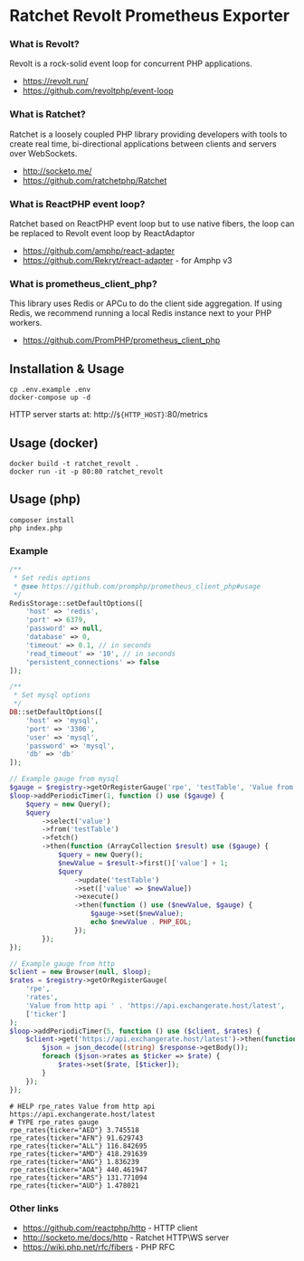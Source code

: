 # Ratchet Revolt Prometheus Exporter

### What is Revolt?

Revolt is a rock-solid event loop for concurrent PHP applications.

-   https://revolt.run/
-   https://github.com/revoltphp/event-loop

### What is Ratchet?

Ratchet is a loosely coupled PHP library providing developers with tools to create real time, bi-directional applications between clients and servers over WebSockets.

-   http://socketo.me/
-   https://github.com/ratchetphp/Ratchet

### What is ReactPHP event loop?

Ratchet based on ReactPHP event loop but to use native fibers, the loop can be replaced to Revolt event loop by ReactAdaptor

-   https://github.com/amphp/react-adapter
-   https://github.com/Rekryt/react-adapter - for Amphp v3

### What is prometheus_client_php?

This library uses Redis or APCu to do the client side aggregation. If using Redis, we recommend running a local Redis instance next to your PHP workers.

-   https://github.com/PromPHP/prometheus_client_php

## Installation & Usage
```shell
cp .env.example .env
docker-compose up -d
```

HTTP server starts at: http://`${HTTP_HOST}`:80/metrics

## Usage (docker)

```shell
docker build -t ratchet_revolt .
docker run -it -p 80:80 ratchet_revolt
```

## Usage (php)

```
composer install
php index.php
```

### Example
```php
/**
 * Set redis options
 * @see https://github.com/promphp/prometheus_client_php#usage
 */
RedisStorage::setDefaultOptions([
    'host' => 'redis',
    'port' => 6379,
    'password' => null,
    'database' => 0,
    'timeout' => 0.1, // in seconds
    'read_timeout' => '10', // in seconds
    'persistent_connections' => false
]);

/**
 * Set mysql options
 */
DB::setDefaultOptions([
    'host' => 'mysql',
    'port' => '3306',
    'user' => 'mysql',
    'password' => 'mysql',
    'db' => 'db'
]);
```

```php
// Example gauge from mysql
$gauge = $registry->getOrRegisterGauge('rpe', 'testTable', 'Value from mysql');
$loop->addPeriodicTimer(1, function () use ($gauge) {
    $query = new Query();
    $query
        ->select('value')
        ->from('testTable')
        ->fetch()
        ->then(function (ArrayCollection $result) use ($gauge) {
            $query = new Query();
            $newValue = $result->first()['value'] + 1;
            $query
                ->update('testTable')
                ->set(['value' => $newValue])
                ->execute()
                ->then(function () use ($newValue, $gauge) {
                    $gauge->set($newValue);
                    echo $newValue . PHP_EOL;
                });
        });
});

// Example gauge from http
$client = new Browser(null, $loop);
$rates = $registry->getOrRegisterGauge(
    'rpe',
    'rates',
    'Value from http api ' . 'https://api.exchangerate.host/latest',
    ['ticker']
);
$loop->addPeriodicTimer(5, function () use ($client, $rates) {
    $client->get('https://api.exchangerate.host/latest')->then(function (ResponseInterface $response) use ($rates) {
        $json = json_decode((string) $response->getBody());
        foreach ($json->rates as $ticker => $rate) {
            $rates->set($rate, [$ticker]);
        }
    });
});
```

```text
# HELP rpe_rates Value from http api https://api.exchangerate.host/latest
# TYPE rpe_rates gauge
rpe_rates{ticker="AED"} 3.745518
rpe_rates{ticker="AFN"} 91.629743
rpe_rates{ticker="ALL"} 116.842695
rpe_rates{ticker="AMD"} 418.291639
rpe_rates{ticker="ANG"} 1.836239
rpe_rates{ticker="AOA"} 440.461947
rpe_rates{ticker="ARS"} 131.771094
rpe_rates{ticker="AUD"} 1.478021
```

### Other links

-   https://github.com/reactphp/http - HTTP client
-   http://socketo.me/docs/http - Ratchet HTTP\WS server
-   https://wiki.php.net/rfc/fibers - PHP RFC
